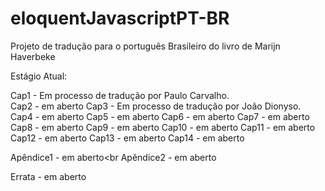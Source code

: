 eloquentJavascriptPT-BR
=======================

Projeto de tradução para o português Brasileiro do livro de Marijn Haverbeke

Estágio Atual:

Cap1 - Em processo de tradução por Paulo Carvalho.<br>
Cap2 - em aberto
Cap3 - Em processo de tradução por João Dionyso.<br>
Cap4 - em aberto
Cap5 - em aberto
Cap6 - em aberto
Cap7 - em aberto
Cap8 - em aberto
Cap9 - em aberto
Cap10 - em aberto
Cap11 - em aberto
Cap12 - em aberto
Cap13 - em aberto
Cap14 - em aberto

Apêndice1 - em aberto<br
Apêndice2 - em aberto

Errata - em aberto
